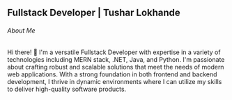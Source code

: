 <h2>Fullstack Developer | Tushar Lokhande </h2>
<h6>About Me</h6>
<p>Hi there! 👋 I'm a versatile Fullstack Developer with expertise in a variety of technologies including MERN stack, .NET, Java, and Python.
I'm passionate about crafting robust and scalable solutions that meet the needs of modern web applications. With a strong foundation in both frontend and backend development, I thrive in dynamic environments where I can utilize my skills to deliver high-quality software products.</p>

